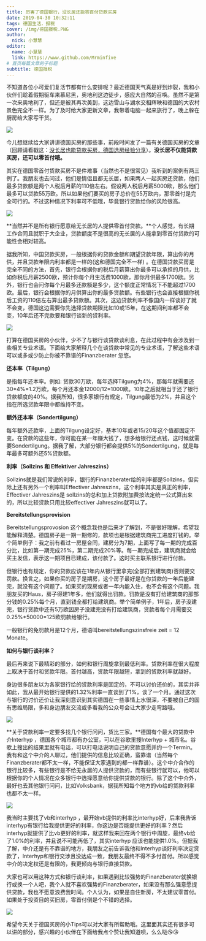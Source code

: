 ```yaml
---
title: 厉害了德国银行，没长居还能零首付贷款买房
date: 2019-04-30 10:32:11
tags: 德国生活，报税
cover: /img/德国报税.PNG
author: 
  nick: 小慧慧
editor:
  name: 小慧慧
  link: https://www.github.com/Mrminfive
# 首页每篇文章的子标题
subtitle: 德国报税
---
```


不知道各位小可爱们复活节都有什么安排呢？最近德国天气真是好到炸裂，我和小伙伴们趁着假期驱车来慕尼黑，奥地利这边徒步，感应大自然的召唤。虽然不是第一次来奥地利了，但还是被其再次美到，这边雪山与湖水交相辉映和德国的大农村景色完全不一样。为了及时给大家更新文章，我带着电脑一起来旅行了，晚上躲在厨房给大家写干货。  

  

![](https://mmbiz.qpic.cn/mmbiz_jpg/rW3MWnUicJ7d3BLWuZJnDcqJSOoLdfBbgENJibT5MSazy3iaVqD4Y0ScOlvooQpQzZ62hWNaKvcqqK5sDAhODZ0Ug/640?wx_fmt=jpeg)

  

今儿想继续给大家讲讲德国买房的那些事，前段时间发了一篇有关德国买房的文章（回顾请看戳这：[没长居也能贷款买房，德国选房经验分享](http://mp.weixin.qq.com/s?__biz=MzI0OTE4MTY1Ng==&mid=2649565417&idx=1&sn=edee87bd0bc9c1047eed432bdd284ef5&chksm=f18cec5ec6fb65484e9a10f4e5ddfc1fa10b60a34db4e6a0bd9e24261e13fb429efae646b9de&scene=21#wechat_redirect)）。**没长居不仅能贷款买房，还可以零首付哦。**

  

其实在德国零首付贷款买房不是件难事（当然也不是很常见）我听到的案例有两三例了。我朋友也去问过，他们是情侣且都无长居，如果两人一起买房还贷款，他们最多贷款额是两个人税后月薪的110倍左右。假设两人税后月薪5000欧，那么他们最多可以贷款55万欧。所以如果他们要买的房子总价在55万欧内，那零首付是完全可行的。不过这种情况下利率可不低哦，毕竟银行贷款给你的风险很高。

  

![](https://mmbiz.qpic.cn/mmbiz_jpg/rW3MWnUicJ7d3BLWuZJnDcqJSOoLdfBbgkiba7sdWJRYyjTaTUazQn6MTsjIFDEfGbDmLWNfBtnzDrWI7pibOceLw/640?wx_fmt=jpeg)

  

**当然并不是所有银行愿意给无长居的人提供零首付贷款。**个人感觉，有长期工作合同且就职于大企业，贷款额度不是很高的无长居的人能拿到零首付贷款的可能性会相对较高。

  

据我所知，中国贷款买房，一般根据你的贷款金额和期望贷款年限，算出你的月供，并且贷款年限内利率都是一样的(这和德国完全不一样) 。在德国贷款买房是完全不同的方法，首先，银行会根据你的税后月薪算出你最多可以承担的月供，比如你税后月薪2500欧，预计你每个月生活费1000欧，那你月供最多1700欧。另外，银行也会问你每个月最多还款额是多少，这个额度正常情况下不能超过1700欧。最后，银行会根据你的月供算出你的最多贷款额。有些银行也会直接根据你税后工资的110倍左右算出最多贷款额。其次，这边贷款利率不像国内一样谈好了就不会变，德国这边需要你先选择贷款期限比如10或15年，在这期间利率都不会变，10年后还不完款要和银行谈新的贷利率。

  

![](https://mmbiz.qpic.cn/mmbiz_jpg/rW3MWnUicJ7d3BLWuZJnDcqJSOoLdfBbgbA4tI0UoOZcCTy05ibDlyvsIXiaSBTFlqibCEQicKCXJfTmicvQLhM3935Q/640?wx_fmt=jpeg)

  

打算在德国买房的小伙伴，少不了与银行谈贷款谈利息，在此过程中有会涉及到一些相关专业术语。下面给大家解释几个在谈贷款中常见的专业术语，了解这些术语可以或多或少防止你被不靠谱的Finanzberater 忽悠。

  

**还本率（Tilgung）**

  

是指每年还本率。例如: 贷款30万欧，每年选择Tilgung为4%，那每年就需要还30\*4%=1.2万欧，每个月还本金12000/12=1000欧。10年之后就相当于还了银行贷款额度的40%。据我所知，很多家银行有规定，Tilgung最低为2%，并且这个指在所选贷款年限中都维持不变。

  

**额外还本率（Sondertilgung）**

  

每年额外还款率，上面的Tilgung设定好，基本10年或者15/20年这个值都固定不变。在贷款的这些年，你可能在某一年赚大钱了，想多给银行还点钱，这时候就需要Sondertilgung。据我了解，大部分银行都会提供5%的Sondertilgung，就是每年最多可额外还5%贷款额。

  

**利率（Sollzins 和 Effektiver Jahreszins）**

  

Sollzins就是我们常说的利率，银行的Finanzberater给的利率都是Sollzins，但实际上还有另外一个利率叫Effectiver Jahreszins，这个利率其实是真正的利率，Effectiver Jahreszins是 sollzins的总和加上贷款附加费按法定统一公式算出来的，所以比较贷款只用比较effectiver Jahreszins就可以了。

  

**Bereitstellungsprovision**

  

Bereitstellungsprovosion 这个概念我也是后来才了解到，不是很好理解，希望我能解释清楚。德国房子是一期一期修的，款项也是根据建筑商完工进度打钱的。举个简单例子：我之前有看过一房屋合同，建房分为7期，上面写了每一期的完成百分比，比如第一期完成25%，第二期完成20%等。每一期完成后，建筑商就会给买主发信，表示这一期项目已建成，该付款了。这时买主联系银行进行付款。

  

但银行也有规定，你的贷款应该在1年内从银行里拿完(全部打到建筑商)否则要交罚款。换言之，如果你买的房子是期房，这个房子最好是在你贷款的一年后能建完，就没有这个问题了。如果买的现房或者一年内能入住，也不会有这个问题。我朋友买的Haus，房子得建1年多，他们就得出罚款。罚款是没有打给建筑商的那部分钱的0.25%每个月，直到钱全都打给建筑商。举个简单例子，1年后，房子没建完，银行贷款中还有5万欧因房子没建完没有打给建筑商，贷款者每个月需要交0.25%\*50000=125欧罚款给银行。

  

一般银行的免罚款月是12个月，德语叫bereitstellungszinsfreie zeit = 12 Monate。

  

**如何与银行谈利率？**

  

最后再来说下最精彩的部分，如何和银行周旋拿到最低利率。贷款利率在很大程度上取决于首付和贷款年限。首付越高，贷款年限越短，拿到的贷款利率就越好。

  

身边很多朋友以为各家银行给的贷款利率是固定的，不可以讨价还价的，其实并非如此，我从最开始银行提供的1.32%利率一直谈到了1%，谈了一个月。通过这次与银行的讨价还价让我深刻意识到其实德国在一些事情上水很深，不要被自己的固有思维局限，多和身边朋友交流或多看我的公众号会让大家少走弯路哦。

  

![](https://mmbiz.qpic.cn/mmbiz_jpg/rW3MWnUicJ7d3BLWuZJnDcqJSOoLdfBbgse6zdZmv3x49jgxGocpBS7GSYwqQ08VXuM6E3UVNAYyyibMSCibpqqBw/640?wx_fmt=jpeg)

  

**关于贷款利率一定要多找几个银行问问，货比三家。**德国有个最大的贷款中介Interhyp ，德国各个城市都有办公室，可以在谷歌里搜Interhyp + 城市名。谷歌上搜出的结果里就有电话，可以打电话说明自己的贷款意愿并约一个Termin。我有和这个中介的人聊过，他们提供的信息比较正确，蛮靠谱（当然每个Finanzberater都不太一样，不能保证大家遇到的都一样靠谱）。这个中介合作的银行比较多，有些银行是不给无永居的人提供贷款的，而有些银行就可以，他可以根据你的个人情况在众多银行中选择愿意给你提供贷款的银行。除了这个中介外，最好也去其他银行问问，比如Volksbank，据我所知每个地方的vb给的贷款利率也都不太一样。

  

![](https://mmbiz.qpic.cn/mmbiz_jpg/rW3MWnUicJ7d3BLWuZJnDcqJSOoLdfBbg1r2DGvGwqy7QTiacWc84KmyQjHkJNvXYmrIC4D2p3hxyWpRI9405zrw/640?wx_fmt=jpeg)

  

我当时主要找了vb和interhyp ，最开始vb提供的利率比interhyp好，后来我告诉interhyp有银行给我提供更好的利率，你这边是否能提供更好的利率？然后interhyp就提供了比vb更好的利率，就这样我来回在两个银行中周旋，最终vb给了1.0%的利率，并且说不可能再低了，其实interhyp 应该也能提供1.0%。但据我了解，中介还是有不靠谱的地方，我朋友之前告诉我他和Interhyp谈好利率决定贷款了，Interhyp和银行交涉且没达成一致，我朋友最终不得不多付首付。所以感觉中介的决定权还是有限的，我更倾向与银行直接贷款。

  

大家也可以用这种方式和银行谈利率，如果遇到比较强势的Finanzberater就换银行或换一个人吧，我个人就不喜欢强势的Finanzberater，如果没有那么强意愿提供贷款，我也不愿意浪费我时间。个人认为，如果是自住新房，不太建议零首付。如果处于投资目的买旧房，零首付倒是个不错的选择。

  

![](https://mmbiz.qpic.cn/mmbiz_jpg/rW3MWnUicJ7d3BLWuZJnDcqJSOoLdfBbgxDJIlY0soh3eGicgTVklBJ7cYJGAwmcibDjJk4dYnAcPAWiaTHIoHoAVA/640?wx_fmt=jpeg)

  

希望今天关于德国买房的小Tips可以对大家有所帮助哦。这里面其实还有很多可以讲的部分，感兴趣的小伙伴在下面给我点个赞让我知道呗，么么哒😘😘  
